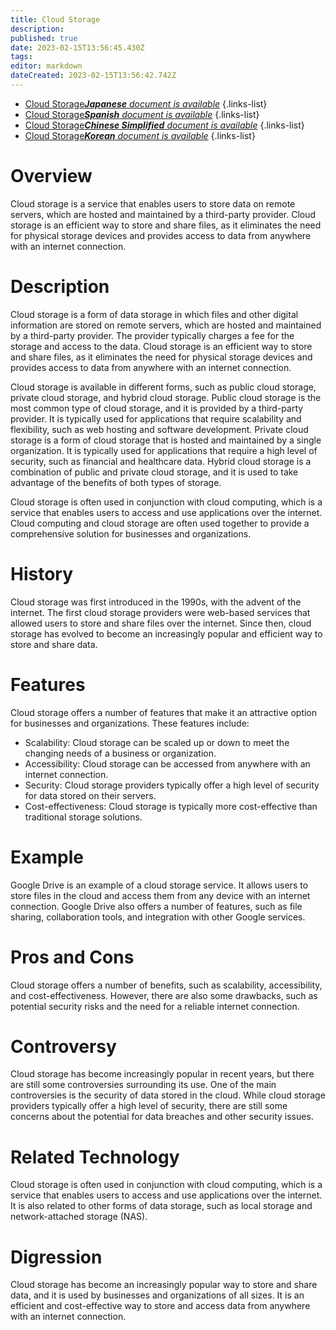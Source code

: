 ```yaml
---
title: Cloud Storage
description: 
published: true
date: 2023-02-15T13:56:45.430Z
tags: 
editor: markdown
dateCreated: 2023-02-15T13:56:42.742Z
---
```


- [Cloud Storage***Japanese** document is available*](/ja/Knowledge-base/Dictionary/cloud-storage)
{.links-list}
- [Cloud Storage***Spanish** document is available*](/es/Knowledge-base/Dictionary/cloud-storage)
{.links-list}
- [Cloud Storage***Chinese Simplified** document is available*](/zh/Knowledge-base/Dictionary/cloud-storage)
{.links-list}
- [Cloud Storage***Korean** document is available*](/ko/Knowledge-base/Dictionary/cloud-storage)
{.links-list}


# Overview
Cloud storage is a service that enables users to store data on remote servers, which are hosted and maintained by a third-party provider. Cloud storage is an efficient way to store and share files, as it eliminates the need for physical storage devices and provides access to data from anywhere with an internet connection.

# Description
Cloud storage is a form of data storage in which files and other digital information are stored on remote servers, which are hosted and maintained by a third-party provider. The provider typically charges a fee for the storage and access to the data. Cloud storage is an efficient way to store and share files, as it eliminates the need for physical storage devices and provides access to data from anywhere with an internet connection.

Cloud storage is available in different forms, such as public cloud storage, private cloud storage, and hybrid cloud storage. Public cloud storage is the most common type of cloud storage, and it is provided by a third-party provider. It is typically used for applications that require scalability and flexibility, such as web hosting and software development. Private cloud storage is a form of cloud storage that is hosted and maintained by a single organization. It is typically used for applications that require a high level of security, such as financial and healthcare data. Hybrid cloud storage is a combination of public and private cloud storage, and it is used to take advantage of the benefits of both types of storage.

Cloud storage is often used in conjunction with cloud computing, which is a service that enables users to access and use applications over the internet. Cloud computing and cloud storage are often used together to provide a comprehensive solution for businesses and organizations.

# History
Cloud storage was first introduced in the 1990s, with the advent of the internet. The first cloud storage providers were web-based services that allowed users to store and share files over the internet. Since then, cloud storage has evolved to become an increasingly popular and efficient way to store and share data.

# Features
Cloud storage offers a number of features that make it an attractive option for businesses and organizations. These features include:

- Scalability: Cloud storage can be scaled up or down to meet the changing needs of a business or organization.
- Accessibility: Cloud storage can be accessed from anywhere with an internet connection.
- Security: Cloud storage providers typically offer a high level of security for data stored on their servers.
- Cost-effectiveness: Cloud storage is typically more cost-effective than traditional storage solutions.

# Example
Google Drive is an example of a cloud storage service. It allows users to store files in the cloud and access them from any device with an internet connection. Google Drive also offers a number of features, such as file sharing, collaboration tools, and integration with other Google services.

# Pros and Cons
Cloud storage offers a number of benefits, such as scalability, accessibility, and cost-effectiveness. However, there are also some drawbacks, such as potential security risks and the need for a reliable internet connection.

# Controversy
Cloud storage has become increasingly popular in recent years, but there are still some controversies surrounding its use. One of the main controversies is the security of data stored in the cloud. While cloud storage providers typically offer a high level of security, there are still some concerns about the potential for data breaches and other security issues.

# Related Technology
Cloud storage is often used in conjunction with cloud computing, which is a service that enables users to access and use applications over the internet. It is also related to other forms of data storage, such as local storage and network-attached storage (NAS).

# Digression
Cloud storage has become an increasingly popular way to store and share data, and it is used by businesses and organizations of all sizes. It is an efficient and cost-effective way to store and access data from anywhere with an internet connection.